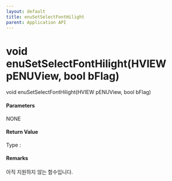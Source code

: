 ```yaml
---
layout: default
title: enuSetSelectFontHilight
parent: Application API
---
```

# void enuSetSelectFontHilight\(HVIEW pENUView, bool bFlag\)

void enuSetSelectFontHilight\(HVIEW pENUView, bool bFlag\)

#### Parameters

NONE

#### Return Value

Type :

#### Remarks

아직 지원하지 않는 함수입니다.



